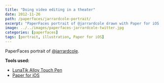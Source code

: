 ```yaml
---
title: "Doing video editing in a theater"
date: 2012-11-26
path: /paperfaces/jarrardcole-portrait/
excerpt: "PaperFaces portrait of @jarrardcole drawn with Paper for iOS on an iPad."
image: ../../images/paperfaces-jarrardcole-twitter.jpg
categories: [paperfaces]
tags: [portrait, illustration, Paper for iOS]
---
```


PaperFaces portrait of [@jarrardcole](https://twitter.com/jarrardcole).

**Tools used:**

- [LunaTik Alloy Touch Pen](https://www.amazon.com/gp/product/B00821TR7G/ref=as_li_ss_tl?ie=UTF8&tag=mademist-20&linkCode=as2&camp=1789&creative=390957&creativeASIN=B00821TR7G)
- [Paper for iOS](https://paper.bywetransfer.com/)

